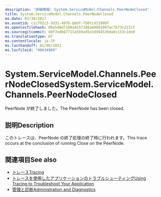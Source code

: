 ```yaml
---
description: '詳細情報: System.ServiceModel.Channels.PeerNodeClosed'
title: System.ServiceModel.Channels.PeerNodeClosed
ms.date: 03/30/2017
ms.assetid: c1cf92c3-3d31-4978-b0df-750fcd21909f
ms.openlocfilehash: 89a548d7180a4e57188ae0091097ac7673c2231f
ms.sourcegitcommit: ddf7edb67715a5b9a45e3dd44536dabc153c1de0
ms.translationtype: HT
ms.contentlocale: ja-JP
ms.lasthandoff: 02/06/2021
ms.locfileid: "99634909"
---
```

# <a name="systemservicemodelchannelspeernodeclosed"></a><span data-ttu-id="0f109-103">System.ServiceModel.Channels.PeerNodeClosed</span><span class="sxs-lookup"><span data-stu-id="0f109-103">System.ServiceModel.Channels.PeerNodeClosed</span></span>

<span data-ttu-id="0f109-104">PeerNode が終了しました。</span><span class="sxs-lookup"><span data-stu-id="0f109-104">The PeerNode has been closed.</span></span>  
  
## <a name="description"></a><span data-ttu-id="0f109-105">説明</span><span class="sxs-lookup"><span data-stu-id="0f109-105">Description</span></span>  

 <span data-ttu-id="0f109-106">このトレースは、PeerNode の終了処理の終了時に行われます。</span><span class="sxs-lookup"><span data-stu-id="0f109-106">This trace occurs at the conclusion of running Close on the PeerNode.</span></span>  
  
## <a name="see-also"></a><span data-ttu-id="0f109-107">関連項目</span><span class="sxs-lookup"><span data-stu-id="0f109-107">See also</span></span>

- [<span data-ttu-id="0f109-108">トレース</span><span class="sxs-lookup"><span data-stu-id="0f109-108">Tracing</span></span>](index.md)
- [<span data-ttu-id="0f109-109">トレースを使用したアプリケーションのトラブルシューティング</span><span class="sxs-lookup"><span data-stu-id="0f109-109">Using Tracing to Troubleshoot Your Application</span></span>](using-tracing-to-troubleshoot-your-application.md)
- [<span data-ttu-id="0f109-110">管理と診断</span><span class="sxs-lookup"><span data-stu-id="0f109-110">Administration and Diagnostics</span></span>](../index.md)
